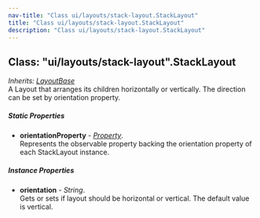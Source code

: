 ```yaml
---
nav-title: "Class ui/layouts/stack-layout.StackLayout"
title: "Class ui/layouts/stack-layout.StackLayout"
description: "Class ui/layouts/stack-layout.StackLayout"
---
```

## Class: "ui/layouts/stack-layout".StackLayout  
_Inherits:_ [_LayoutBase_](../../../ui/layouts/layout-base/LayoutBase.md)  
A Layout that arranges its children horizontally or vertically. The direction can be set by orientation property.

##### Static Properties
 - **orientationProperty** - [_Property_](../../../ui/core/dependency-observable/Property.md).    
  Represents the observable property backing the orientation property of each StackLayout instance.

##### Instance Properties
 - **orientation** - _String_.    
  Gets or sets if layout should be horizontal or vertical.
The default value is vertical.